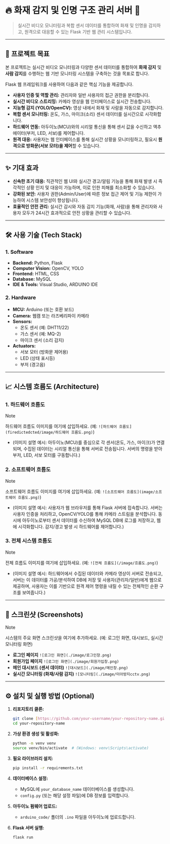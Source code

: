 # 🔥 화재 감지 및 인명 구조 관리 서버 🧑

> 실시간 비디오 모니터링과 복합 센서 데이터를 통합하여 화재 및 인명을 감지하고, 원격으로 대응할 수 있는 Flask 기반 웹 관리 시스템입니다.

---

## 🚀 프로젝트 목표

본 프로젝트는 실시간 비디오 모니터링과 다양한 센서 데이터를 통합하여 **화재 감지** 및 **사람 감지**를 수행하는 웹 기반 모니터링 시스템을 구축하는 것을 목표로 합니다.

Flask 웹 프레임워크를 사용하여 다음과 같은 핵심 기능을 제공합니다.

* **사용자 인증 및 역할 관리:** 관리자와 일반 사용자의 접근 권한을 분리합니다.
* **실시간 비디오 스트리밍:** 카메라 영상을 웹 인터페이스로 실시간 전송합니다.
* **지능형 감지 (YOLO/OpenCV):** 영상 내에서 화재 및 사람을 자동으로 감지합니다.
* **복합 센서 모니터링:** 온도, 가스, 마이크(소리) 센서 데이터를 실시간으로 시각화합니다.
* **하드웨어 연동:** 아두이노(MCU)와의 시리얼 통신을 통해 센서 값을 수신하고 액추에이터(부저, LED, 서보)를 제어합니다.
* **원격 대응:** 사용자는 웹 인터페이스를 통해 실시간 상황을 모니터링하고, 필요시 **원격으로 방화문(서보 모터)을 제어**할 수 있습니다.

---

## ✨ 기대 효과

* **신속한 초기 대응:** 직관적인 웹 UI와 실시간 경고/알림 기능을 통해 화재 발생 시 즉각적인 상황 인지 및 대응이 가능하며, 이로 인한 피해를 최소화할 수 있습니다.
* **강화된 보안:** 사용자 권한(Admin/User)에 따른 정보 접근 제어 및 기능 제한이 가능하여 시스템 보안성이 향상됩니다.
* **효율적인 안전 관리:** 실시간 감시와 자동 감지 기능(화재, 사람)을 통해 관리자와 사용자 모두가 24시간 효과적으로 안전 상황을 관리할 수 있습니다.

---

## 🛠️ 사용 기술 (Tech Stack)

### 1. Software
* **Backend:** Python, Flask
* **Computer Vision:** OpenCV, YOLO
* **Frontend:** HTML, CSS
* **Database:** MySQL
* **IDE & Tools:** Visual Studio, ARDUINO IDE

### 2. Hardware
* **MCU:** Arduino (또는 호환 보드)
* **Camera:** 웹캠 또는 라즈베리파이 카메라
* **Sensors:**
    * 온도 센서 (예: DHT11/22)
    * 가스 센서 (예: MQ-2)
    * 마이크 센서 (소리 감지)
* **Actuators:**
    * 서보 모터 (방화문 제어용)
    * LED (상태 표시등)
    * 부저 (경고음)

---

## 📈 시스템 흐름도 (Architecture)

### 1. 하드웨어 흐름도

> [!NOTE]
> 하드웨어 흐름도 이미지를 여기에 삽입하세요.
> (예: `![하드웨어 흐름도](firedictedcted/image/하드웨어 흐름도.png)`)

* (이미지 설명 예시: 아두이노(MCU)를 중심으로 각 센서(온도, 가스, 마이크)가 연결되며, 수집된 데이터는 시리얼 통신을 통해 서버로 전송됩니다. 서버의 명령을 받아 부저, LED, 서보 모터를 구동합니다.)

### 2. 소프트웨어 흐름도

> [!NOTE]
> 소프트웨어 흐름도 이미지를 여기에 삽입하세요.
> (예: `![소프트웨어 흐름도](image/소프트웨어 흐름도.png)`)

* (이미지 설명 예시: 사용자가 웹 브라우저를 통해 Flask 서버에 접속합니다. 서버는 사용자 인증을 처리하고, OpenCV/YOLO를 통해 카메라 스트림을 분석합니다. 동시에 아두이노로부터 센서 데이터를 수신하여 MySQL DB에 로그를 저장하고, 웹에 시각화합니다. 감지/경고 발생 시 하드웨어를 제어합니다.)

### 3. 전체 시스템 흐름도

> [!NOTE]
> 전체 흐름도 이미지를 여기에 삽입하세요.
> (예: `![전체 흐름도](/image/흐름도.png)`)

* (이미지 설명 예시: 하드웨어에서 수집된 데이터와 카메라 영상이 서버로 전송되고, 서버는 이 데이터를 가공/분석하여 DB에 저장 및 사용자(관리자/일반)에게 웹으로 제공하며, 사용자는 이를 기반으로 원격 제어 명령을 내릴 수 있는 전체적인 순환 구조를 보여줍니다.)

---

## 📸 스크린샷 (Screenshots)

> [!NOTE]
> 시스템의 주요 화면 스크린샷을 여기에 추가하세요. (예: 로그인 화면, 대시보드, 실시간 모니터링 화면)

* **로그인 페이지**
    `![로그인 화면](./image/로그인창.png)`
* **회원가입 페이지**
    `![로그인 화면](./image/회원가입창.png)`
* **메인 대시보드 (센서 데이터)**
    `![대시보드](./image/메인창.png)`
* **실시간 모니터링 (화재/사람 감지)**
    `![모니터링](./image/미아방지cctv.png)`

---

## ⚙️ 설치 및 실행 방법 (Optional)

1.  **리포지토리 클론:**
    ```bash
    git clone [https://github.com/your-username/your-repository-name.git](https://github.com/your-username/your-repository-name.git)
    cd your-repository-name
    ```

2.  **가상 환경 생성 및 활성화:**
    ```bash
    python -m venv venv
    source venv/bin/activate  # (Windows: venv\Scripts\activate)
    ```

3.  **필요 라이브러리 설치:**
    ```bash
    pip install -r requirements.txt
    ```

4.  **데이터베이스 설정:**
    * MySQL에 `your_database_name` 데이터베이스를 생성합니다.
    * `config.py` (또는 해당 설정 파일)에 DB 정보를 입력합니다.

5.  **아두이노 펌웨어 업로드:**
    * `arduino_code/` 폴더의 `.ino` 파일을 아두이노에 업로드합니다.

6.  **Flask 서버 실행:**
    ```bash
    flask run
    ```
